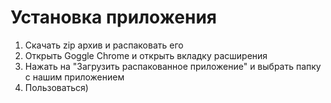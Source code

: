 # Установка приложения
1. Скачать zip архив и распаковать его
2. Открыть Goggle Chrome и открыть вкладку расширения
3. Нажать на "Загрузить распакованное приложение" и выбрать папку с нашим приложением
4. Пользоваться)
